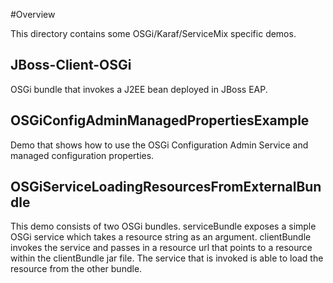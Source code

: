 #Overview

This directory contains some OSGi/Karaf/ServiceMix specific demos.

## JBoss-Client-OSGi
OSGi bundle that invokes a J2EE bean deployed in JBoss EAP.
 
## OSGiConfigAdminManagedPropertiesExample
Demo that shows how to use the OSGi Configuration Admin Service and managed configuration properties.

## OSGiServiceLoadingResourcesFromExternalBundle
This demo consists of two OSGi bundles. 
serviceBundle exposes a simple OSGi service which takes a resource string as an argument.
clientBundle invokes the service and passes in a resource url that points to a resource within 
the clientBundle jar file. 
The service that is invoked is able to load the resource from the other bundle.




